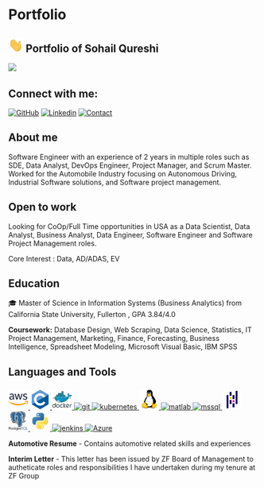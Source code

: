 # Portfolio
<h2> <img src="https://raw.githubusercontent.com/ABSphreak/ABSphreak/master/gifs/Hi.gif" width="30px"> Portfolio of Sohail Qureshi  </h2>

![](https://komarev.com/ghpvc/?username=sohailqureshi99&label=PROFILE+VIEWS)

## Connect with me:
[![GitHub](https://img.shields.io/badge/SUPPORT%20AT-GITHUB-blue?style=for-the-badge&logo=github)](https://github.com/sohailqureshi99)
[![Linkedin](https://img.shields.io/badge/MY%20PROFILE-Linkedin-blue?style=for-the-badge&logo=linkedin)](http://www.linkedin.com/in/sohail-qureshi99) 
[![Contact](https://img.shields.io/badge/CONTACT-GMAIL-blue?style=for-the-badge&logo=gmail&logoColor=white)](mailto:sohailqureshi1999@gmail.com)


## About me
Software Engineer with an experience of 2 years in multiple roles such as SDE, Data Analyst, DevOps Engineer, Project Manager, and Scrum Master. Worked for the Automobile Industry focusing on Autonomous Driving, Industrial Software solutions, and Software project management.

## Open to work

Looking for CoOp/Full Time opportunities in USA as a Data Scientist, Data Analyst, Business Analyst, Data Engineer, Software Engineer and Software Project Management roles.

Core Interest : Data, AD/ADAS, EV

## Education
🎓 Master of Science in Information Systems (Business Analytics) from California State University, Fullerton , GPA 3.84/4.0 

**Coursework:** Database Design, Web Scraping, Data Science, Statistics, IT Project Management, Marketing, Finance, Forecasting, Business Intelligence, Spreadsheet Modeling, Microsoft Visual Basic, IBM SPSS     

## Languages and Tools

<h3 align="left"></h3>
<p align="left">  <a href="https://aws.amazon.com" target="_blank" rel="noreferrer"> <img src="https://raw.githubusercontent.com/devicons/devicon/master/icons/amazonwebservices/amazonwebservices-original-wordmark.svg" alt="aws" width="40" height="40"/> </a> <a href="https://www.cprogramming.com/" target="_blank" rel="noreferrer"> <img src="https://raw.githubusercontent.com/devicons/devicon/master/icons/c/c-original.svg" alt="c" width="40" height="40"/> </a> <a href="https://www.docker.com/" target="_blank" rel="noreferrer"> <img src="https://raw.githubusercontent.com/devicons/devicon/master/icons/docker/docker-original-wordmark.svg" alt="docker" width="40" height="40"/> </a>  <a href="https://git-scm.com/" target="_blank" rel="noreferrer"> <img src="https://www.vectorlogo.zone/logos/git-scm/git-scm-icon.svg" alt="git" width="40" height="40"/> </a> <a href="https://kubernetes.io" target="_blank" rel="noreferrer"> <img src="https://www.vectorlogo.zone/logos/kubernetes/kubernetes-icon.svg" alt="kubernetes" width="40" height="40"/> </a> <a href="https://www.linux.org/" target="_blank" rel="noreferrer"> <img src="https://raw.githubusercontent.com/devicons/devicon/master/icons/linux/linux-original.svg" alt="linux" width="40" height="40"/> </a> <a href="https://www.mathworks.com/" target="_blank" rel="noreferrer"> <img src="https://upload.wikimedia.org/wikipedia/commons/2/21/Matlab_Logo.png" alt="matlab" width="40" height="40"/> </a>  <a href="https://www.microsoft.com/en-us/sql-server" target="_blank" rel="noreferrer"> <img src="https://www.svgrepo.com/show/303229/microsoft-sql-server-logo.svg" alt="mssql" width="40" height="40"/> </a> <a href="https://pandas.pydata.org/" target="_blank" rel="noreferrer"> <img src="https://raw.githubusercontent.com/devicons/devicon/2ae2a900d2f041da66e950e4d48052658d850630/icons/pandas/pandas-original.svg" alt="pandas" width="40" height="40"/> </a> <a href="https://www.postgresql.org" target="_blank" rel="noreferrer"> <img src="https://raw.githubusercontent.com/devicons/devicon/master/icons/postgresql/postgresql-original-wordmark.svg" alt="postgresql" width="40" height="40"/> </a>  <a href="https://www.python.org" target="_blank" rel="noreferrer"> <img src="https://raw.githubusercontent.com/devicons/devicon/master/icons/python/python-original.svg" alt="python" width="40" height="40"/> </a> <a href="https://www.jenkins.io/" target="_blank" rel="noreferrer"> <img src="https://skillicons.dev/icons?i=jenkins" alt="jenkins" width="40" height="40"/> </a> <a href="https://azure.microsoft.com/en-us/free/search/?&ef_id=_k_Cj0KCQjwsp6pBhCfARIsAD3GZuY03g0pN_CCB_HvEq8WMk1wSvH8nytvSEh2RT434fivTvuIVj_wvLEaAtxTEALw_wcB_k_&OCID=AIDcmm5edswduu_SEM__k_Cj0KCQjwsp6pBhCfARIsAD3GZuY03g0pN_CCB_HvEq8WMk1wSvH8nytvSEh2RT434fivTvuIVj_wvLEaAtxTEALw_wcB_k_&gad=1&gclid=Cj0KCQjwsp6pBhCfARIsAD3GZuY03g0pN_CCB_HvEq8WMk1wSvH8nytvSEh2RT434fivTvuIVj_wvLEaAtxTEALw_wcB" target="_blank" rel="noreferrer"> <img src="[[https://skillicons.dev/icons?i=jenkins](https://skillicons.dev/icons?i=java,kotlin,nodejs,figma&theme=light)](https://skillicons.dev/icons?i=azure)" alt="Azure" width="40" height="40"/> </a> 


**Automotive Resume** -  Contains automotive related skills and experiences 


**Interim Letter** - This letter has been issued by ZF Board of Management to autheticate roles and responsibilities I have undertaken during my tenure at ZF Group 
 
